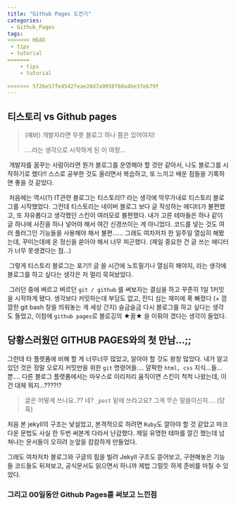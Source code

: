 ```yaml
---
title: "Github Pages 도전기"
categories:
 - Github_Pages
tags:
<<<<<<< HEAD
 - tips
 - tutorial
=======
    - tips
    - tutorial
    
>>>>>>> 5f26e57fe4542feae28d7a9038f68a4be37eb79f
---
```





## 티스토리 vs Github pages


> (예비) 개발자라면 무릇 블로그 하나 쯤은 있어야지! 
>
> 
>
> ....라는 생각으로 시작하게 된 이 여정...



​	개발자를 꿈꾸는 사람이라면 뭔가 블로그를 운영해야 할 것만 같아서, 나도 블로그를 시작하기로 했다!! 스스로 공부한 것도 올리면서 복습하고, 또 느끼고 배운 점들을 기록하면 좋을 것 같았다.

​	처음에는 역시(?) IT관련 블로그는 티스토리!? 라는 생각에 막무가내로 티스토리 블로그를 시작했었다. 그런데 티스토리는 네이버 블로그 보다 글 작성하는 에디터가 불편했고, 또 자유롭다고 생각했던 스킨이 여러모로 불편했다. 내가 고른 테마들은 하나 같이 글 하나에 사진을 하나 넣어야 해서 여간 신경쓰이는 게 아니었다.  코드를 넣는 것도 여러 플러그인 기능들을 사용해야 해서 불편...... 그래도 여차저차 한 일주일 열심히 해봤는데, 꾸미는데에 온 정신을 쏟아야 해서 너무 피곤했다. (제일 중요한 건 글 쓰는 에디터가 너무 못생겼다는 점...)

​	그렇게 티스토리 블로그는 포기!!  글 쓸 시간에 노트필기나 열심히 해야지, 라는 생각에 블로그를 하고 싶다는 생각은 저 멀리 묵혀놨었다.

​	그러던 중에 벼르고 벼르던 `git / github` 를 써보자는 결심을 하고 꾸준히 1일 1커밋을 시작하게 됐다. 생각보다 커밋하는데 부담도 없고, 잔디 심는 재미에 푹 빠졌다 (+ 깜깜한 git bash 창을 띄워놓는 게 세상 간지) 슬금슬금 다시 블로그를 하고 싶다는 생각도 들었고, 이참에 `github pages`로 블로깅의 ★꿈★ 을 이뤄야 겠다는 생각이 들었다. 



## 당황스러웠던 GITHUB PAGES와의 첫 만남...;;



그런데 타 플랫폼에 비해 할 게 너무너무 많았고, 알아야 할 것도 왕창 많았다.  내가 알고 있던 것은 정말 오로지 커밋만을 위한 `git` 명령어들.... 얄팍한 `html, css` 지식...들...뿐.... 다른 블로그 플랫폼에서는 마우스로 이리저리 움직이면 스킨이 척척 나왔는데, 이건 대체 뭐지...????!? 



>  글은 어떻게 쓰나요..?? 네? `_post` 밑에 쓰라고요? 그게 무슨 말씀이신지.... (당혹) 



처음 본 jekyll의 구조는 낯설었고, 본격적으로 하려면 `Ruby`도 깔아야 할 것 같았고 마크다운 문법도 사실 한 두번 써본게 다라서 난감했다. 제일 유명한 테마를 깔긴 했는데 넘쳐나는 문서들이 오히려 눈앞을 캄캄하게 만들었다.

그래도 여차저차 블로그와 구글의 힘을 빌려 Jekyll 구조도 뜯어보고, 구현해놓은 기능들 코드들도 뒤져보고, 공식문서도 읽으면서 하니까 제법 그럴듯 하게 준비를 마칠 수 있었다.



### 그리고 00일동안 Github Pages를 써보고 느낀점











